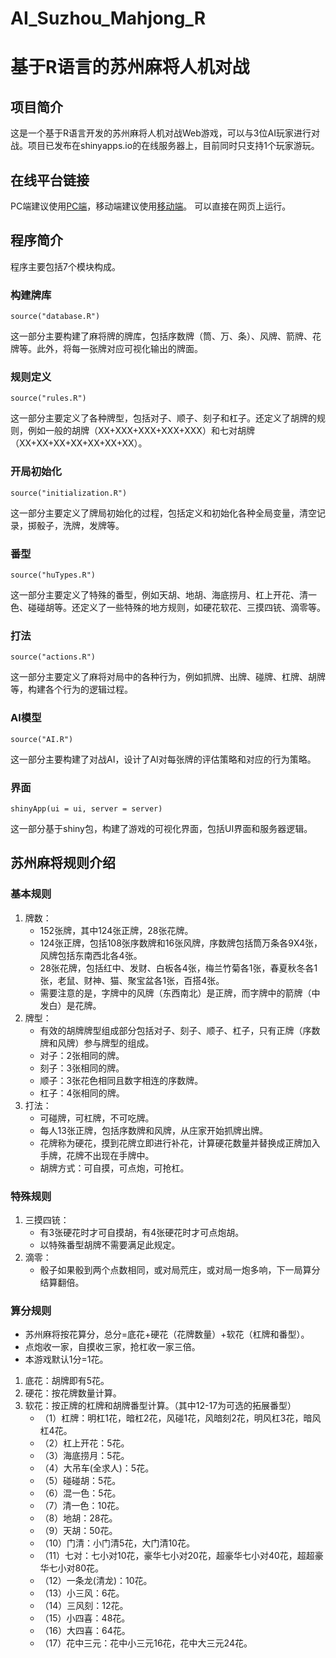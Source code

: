 # AI_Suzhou_Mahjong_R
# 基于R语言的苏州麻将人机对战
## 项目简介
这是一个基于R语言开发的苏州麻将人机对战Web游戏，可以与3位AI玩家进行对战。项目已发布在shinyapps.io的在线服务器上，目前同时只支持1个玩家游玩。
## 在线平台链接
PC端建议使用[PC端](https://haoyuhugeo.shinyapps.io/AI_Suzhou_mahjong/)，移动端建议使用[移动端](https://haoyuhugeo.shinyapps.io/mobileAI_Suzhou_mahjong/)。
可以直接在网页上运行。
## 程序简介
程序主要包括7个模块构成。
### 构建牌库
```
source("database.R")
```
这一部分主要构建了麻将牌的牌库，包括序数牌（筒、万、条）、风牌、箭牌、花牌等。此外，将每一张牌对应可视化输出的牌面。
### 规则定义
```
source("rules.R")
```
这一部分主要定义了各种牌型，包括对子、顺子、刻子和杠子。还定义了胡牌的规则，例如一般的胡牌（XX+XXX+XXX+XXX+XXX）和七对胡牌（XX+XX+XX+XX+XX+XX+XX）。
### 开局初始化
```
source("initialization.R") 
```
这一部分主要定义了牌局初始化的过程，包括定义和初始化各种全局变量，清空记录，掷骰子，洗牌，发牌等。
### 番型
```
source("huTypes.R")  
```
这一部分主要定义了特殊的番型，例如天胡、地胡、海底捞月、杠上开花、清一色、碰碰胡等。还定义了一些特殊的地方规则，如硬花软花、三摸四铳、滴零等。
### 打法
```
source("actions.R")  
```
这一部分主要定义了麻将对局中的各种行为，例如抓牌、出牌、碰牌、杠牌、胡牌等，构建各个行为的逻辑过程。
### AI模型
```
source("AI.R")  
```
这一部分主要构建了对战AI，设计了AI对每张牌的评估策略和对应的行为策略。
### 界面
```
shinyApp(ui = ui, server = server)
```
这一部分基于shiny包，构建了游戏的可视化界面，包括UI界面和服务器逻辑。
## 苏州麻将规则介绍
### 基本规则
1. 牌数：
   - 152张牌，其中124张正牌，28张花牌。
   - 124张正牌，包括108张序数牌和16张风牌，序数牌包括筒万条各9X4张，风牌包括东南西北各4张。
   - 28张花牌，包括红中、发财、白板各4张，梅兰竹菊各1张，春夏秋冬各1张，老鼠、财神、猫、聚宝盆各1张，百搭4张。
   - 需要注意的是，字牌中的风牌（东西南北）是正牌，而字牌中的箭牌（中发白）是花牌。
2. 牌型：
   - 有效的胡牌牌型组成部分包括对子、刻子、顺子、杠子，只有正牌（序数牌和风牌）参与牌型的组成。
   - 对子：2张相同的牌。
   - 刻子：3张相同的牌。
   - 顺子：3张花色相同且数字相连的序数牌。
   - 杠子：4张相同的牌。
3. 打法：
   - 可碰牌，可杠牌，不可吃牌。
   - 每人13张正牌，包括序数牌和风牌，从庄家开始抓牌出牌。
   - 花牌称为硬花，摸到花牌立即进行补花，计算硬花数量并替换成正牌加入手牌，花牌不出现在手牌中。
   - 胡牌方式：可自摸，可点炮，可抢杠。
### 特殊规则
1. 三摸四铳：
   - 有3张硬花时才可自摸胡，有4张硬花时才可点炮胡。
   - 以特殊番型胡牌不需要满足此规定。
2. 滴零：
   - 骰子如果骰到两个点数相同，或对局荒庄，或对局一炮多响，下一局算分结算翻倍。
### 算分规则
   - 苏州麻将按花算分，总分=底花+硬花（花牌数量）+软花（杠牌和番型）。
   - 点炮收一家，自摸收三家，抢杠收一家三倍。
   - 本游戏默认1分=1花。
1. 底花：胡牌即有5花。
2. 硬花：按花牌数量计算。
3. 软花：按正牌的杠牌和胡牌番型计算。（其中12-17为可选的拓展番型）
   - （1）杠牌：明杠1花，暗杠2花，风碰1花，风暗刻2花，明风杠3花，暗风杠4花。
   - （2）杠上开花：5花。
   - （3）海底捞月：5花。
   - （4）大吊车(全求人)：5花。
   - （5）碰碰胡：5花。
   - （6）混一色：5花。
   - （7）清一色：10花。
   - （8）地胡：28花。
   - （9）天胡：50花。
   - （10）门清：小门清5花，大门清10花。
   - （11）七对：七小对10花，豪华七小对20花，超豪华七小对40花，超超豪华七小对80花。
   - （12）一条龙(清龙)：10花。
   - （13）小三风：6花。
   - （14）三风刻：12花。
   - （15）小四喜：48花。
   - （16）大四喜：64花。
   - （17）花中三元：花中小三元16花，花中大三元24花。
